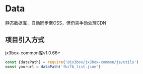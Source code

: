 # Data
静态数据库，自动同步至OSS，但仍需手动处理CDN

## 项目引入方式
jx3box-common库v1.0.66+

```javascript 
const {dataPath} = require('@jx3box/jx3box-common/js/utils')
const yoururl = dataPath('fb/fb_list.json')

```